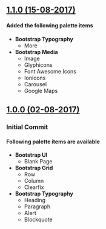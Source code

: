 ## [<ins>1.1.0 (15-08-2017)</ins>](https://github.com/tauquirahmed93/palette4bootstrap/releases/tag/v1.1.0)
#### Added the following palette items
* **Bootstrap Typography**
  * More
* **Bootstrap Media**
  * Image
  * Glyphicons
  * Font Awesome Icons
  * Ionicons
  * Carousel
  * Google Maps

## [<ins>1.0.0 (02-08-2017)</ins>](https://github.com/tauquirahmed93/palette4bootstrap/releases/tag/v1.0.0)
### Initial Commit
#### Following palette items are available
* **Bootstrap UI**
  * Blank Page
* **Bootstrap Grid**
  * Row
  * Column
  * Clearfix
* **Bootstrap Typography**
  * Heading
  * Paragraph
  * Alert
  * Blockquote